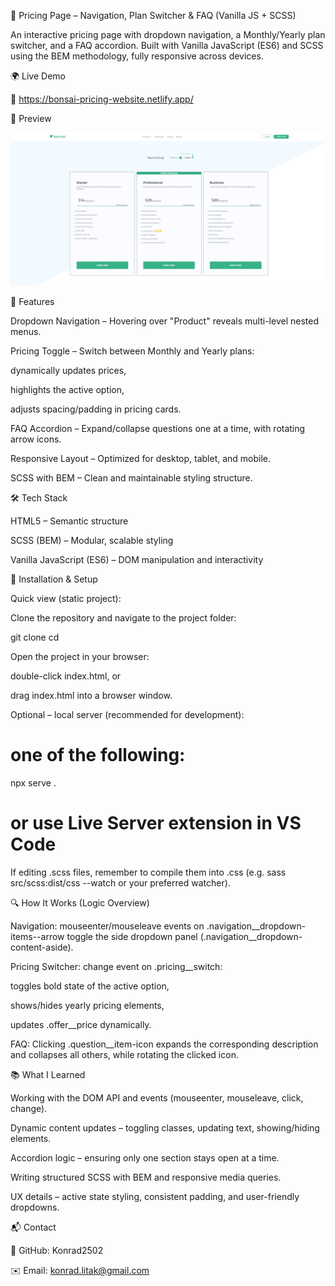 🌱 Pricing Page – Navigation, Plan Switcher & FAQ (Vanilla JS + SCSS)

An interactive pricing page with dropdown navigation, a Monthly/Yearly plan switcher, and a FAQ accordion.
Built with Vanilla JavaScript (ES6) and SCSS using the BEM methodology, fully responsive across devices.

🌍 Live Demo

🔗 https://bonsai-pricing-website.netlify.app/

📸 Preview

![Preview](./screenshot/Bonsai-readme.png)

📌 Features

Dropdown Navigation – Hovering over "Product" reveals multi-level nested menus.

Pricing Toggle – Switch between Monthly and Yearly plans:

dynamically updates prices,

highlights the active option,

adjusts spacing/padding in pricing cards.

FAQ Accordion – Expand/collapse questions one at a time, with rotating arrow icons.

Responsive Layout – Optimized for desktop, tablet, and mobile.

SCSS with BEM – Clean and maintainable styling structure.

🛠️ Tech Stack

HTML5 – Semantic structure

SCSS (BEM) – Modular, scalable styling

Vanilla JavaScript (ES6) – DOM manipulation and interactivity

🚀 Installation & Setup

Quick view (static project):

Clone the repository and navigate to the project folder:

git clone <repo-url>
cd <project-folder>


Open the project in your browser:

double-click index.html, or

drag index.html into a browser window.

Optional – local server (recommended for development):

# one of the following:
npx serve .
# or use Live Server extension in VS Code


If editing .scss files, remember to compile them into .css
(e.g. sass src/scss:dist/css --watch or your preferred watcher).

🔍 How It Works (Logic Overview)

Navigation: mouseenter/mouseleave events on .navigation__dropdown-items--arrow toggle the side dropdown panel (.navigation__dropdown-content-aside).

Pricing Switcher: change event on .pricing__switch:

toggles bold state of the active option,

shows/hides yearly pricing elements,

updates .offer__price dynamically.

FAQ: Clicking .question__item-icon expands the corresponding description and collapses all others, while rotating the clicked icon.

📚 What I Learned

Working with the DOM API and events (mouseenter, mouseleave, click, change).

Dynamic content updates – toggling classes, updating text, showing/hiding elements.

Accordion logic – ensuring only one section stays open at a time.

Writing structured SCSS with BEM and responsive media queries.

UX details – active state styling, consistent padding, and user-friendly dropdowns.

📬 Contact

🔗 GitHub: Konrad2502

✉️ Email: konrad.litak@gmail.com